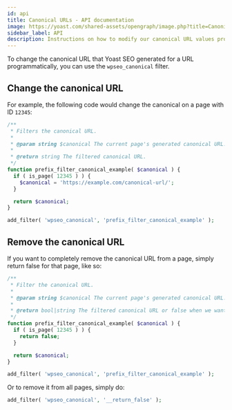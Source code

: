 ```yaml
---
id: api
title: Canonical URLs - API documentation
image: https://yoast.com/shared-assets/opengraph/image.php?title=Canonical%20URLs%20-%20API%20documentation
sidebar_label: API
description: Instructions on how to modify our canonical URL values programmatically.
---
```


To change the canonical URL that Yoast SEO generated for a URL programmatically, you can use the `wpseo_canonical` filter.

## Change the canonical URL
For example, the following code would change the canonical on a page with ID `12345`:

```php
/**
 * Filters the canonical URL.
 *
 * @param string $canonical The current page's generated canonical URL.
 *
 * @return string The filtered canonical URL.
 */
function prefix_filter_canonical_example( $canonical ) {
  if ( is_page( 12345 ) ) {
    $canonical = 'https://example.com/canonical-url/';
  }

  return $canonical;
}

add_filter( 'wpseo_canonical', 'prefix_filter_canonical_example' );
```

## Remove the canonical URL
If you want to completely remove the canonical URL from a page, simply return false for that page, like so:

```php
/**
 * Filter the canonical URL.
 *
 * @param string $canonical The current page's generated canonical URL.
 *
 * @return bool|string The filtered canonical URL or false when we want to remove it.
 */
function prefix_filter_canonical_example( $canonical ) {
  if ( is_page( 12345 ) ) {
    return false;
  }

  return $canonical;
}

add_filter( 'wpseo_canonical', 'prefix_filter_canonical_example' );
```

Or to remove it from all pages, simply do:

```php
add_filter( 'wpseo_canonical', '__return_false' );
```
